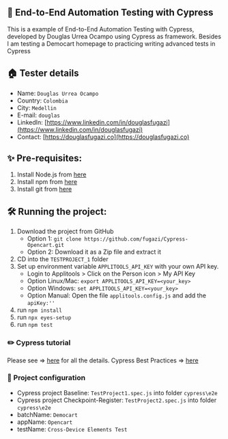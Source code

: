 ## 👋 End-to-End Automation Testing with Cypress
This is a example of End-to-End Automation Testing with Cypress, developed by Douglas Urrea Ocampo using Cypress as framework.
Besides I am testing a Democart homepage to practicing writing advanced tests in Cypress

## 🏠 Tester details
* Name: `Douglas Urrea Ocampo`
* Country: `Colombia`
* City: `Medellin`
* E-mail: `douglas`
* LinkedIn: [https://www.linkedin.com/in/douglasfugazi](https://www.linkedin.com/in/douglasfugazi)
* Contact: [https://douglasfugazi.co](https://douglasfugazi.co)

## ✨ Pre-requisites:
1. Install Node.js from [here](https://nodejs.org/en/)
2. Install npm from [here](https://www.npmjs.com)
3. Install git from [here](https://git-scm.com)

## 🛠️ Running the project:
1. Download the project from GitHub
    * Option 1: `git clone https://github.com/fugazi/Cypress-Opencart.git`
    * Option 2: Download it as a Zip file and extract it
2. CD into the `TESTPROJECT_1` folder
3. Set up environment variable `APPLITOOLS_API_KEY` with your own API key.
    * Login to Applitools > Click on the Person icon > My API Key
    * Option Linux/Mac: `export APPLITOOLS_API_KEY=<your_key>`
    * Option Windows: `set APPLITOOLS_API_KEY=<your_key>`
    * Option Manual: Open the file `applitools.config.js` and add the `apiKey:''`
4. run `npm install`
5. run `npx eyes-setup`
6. run `npm test`

### ✏️ Cypress tutorial

Please see => [here](https://applitools.com/tutorials/cypress.html) for all the details.
Cypress Best Practices => [here](https://dev.to/cypress/cypress-best-practices-55j0)

### 🚴 Project configuration
* Cypress project Baseline: `TestProject1.spec.js` into folder `cypress\e2e`
* Cypress project Checkpoint-Register: `TestProject2.spec.js` into folder `cypress\e2e`
* batchName: `Democart`
* appName: `Opencart`
* testName: `Cross-Device Elements Test`
